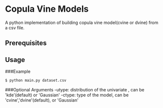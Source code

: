 # Copula Vine Models
A python implementation of building copula vine model(cvine or dvine) from a csv file.
## Prerequisites
## Usage
###Example
```bash
$ python main.py dataset.csv 
```
###Optional Arguments
-utype: distribution of the univariate , can be 'kde'(default) or 'Gaussian'
-ctype: type of the model, can be 'cvine','dvine'(default), or 'Gaussian'



